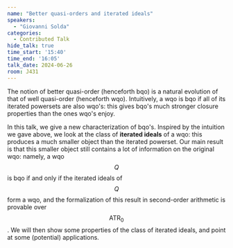```yaml
---
name: "Better quasi-orders and iterated ideals"
speakers:
  - "Giovanni Solda"
categories:
  - Contributed Talk
hide_talk: true
time_start: '15:40'
time_end: '16:05'
talk_date: 2024-06-26
room: J431
---
```








The notion of better quasi-order (henceforth bqo) is a
natural evolution of that of well quasi-order
(henceforth wqo). Intuitively, a wqo is bqo if all
of its iterated powersets are also wqo's: this
gives bqo's much stronger closure properties than
the ones wqo's enjoy.








In this talk, we give a new characterization of bqo's.
Inspired by the intuition we gave above, we look
at the class of **iterated ideals** of a wqo:
this produces a much smaller object than the
iterated powerset.
Our main result is that this smaller object still
contains a lot of information on the original wqo:
namely, a wqo $$Q$$ is bqo if and
only if the iterated ideals of $$Q$$ form a wqo, and
the formalization of this result in second-order
arithmetic is provable over $$\mathsf{ATR}_0$$. We will then show
some properties of the class of iterated ideals,
and point at some (potential) applications.


























